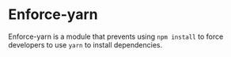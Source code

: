 # Enforce-yarn
Enforce-yarn is a module that prevents using `npm install` to force developers to use `yarn` to install dependencies.
